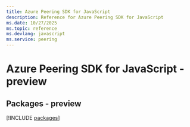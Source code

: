 ```yaml
---
title: Azure Peering SDK for JavaScript
description: Reference for Azure Peering SDK for JavaScript
ms.date: 10/27/2025
ms.topic: reference
ms.devlang: javascript
ms.service: peering
---
```

# Azure Peering SDK for JavaScript - preview
## Packages - preview
[!INCLUDE [packages](peering-index.md)]